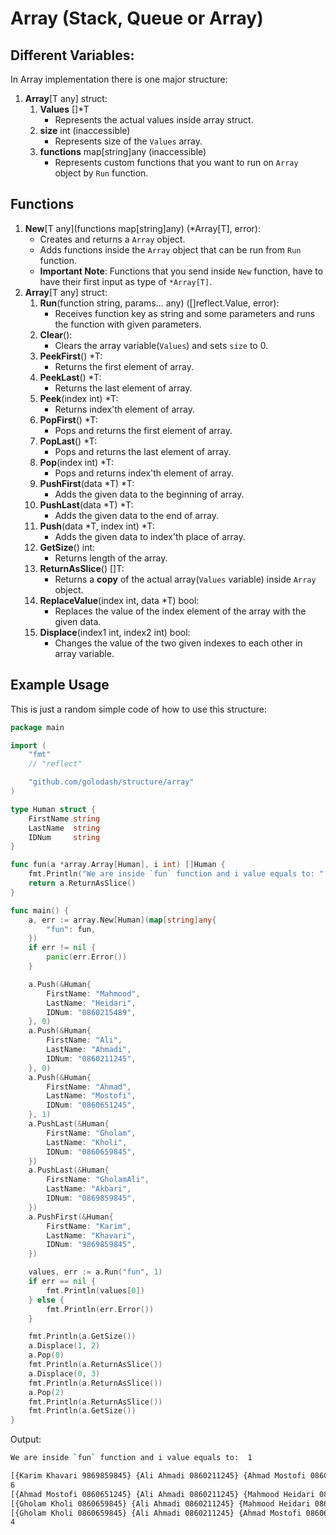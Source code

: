# Array (Stack, Queue or Array)

## Different Variables:

In Array implementation there is one major structure:

1. **Array**[T any] struct:
   1. **Values** []*T
      - Represents the actual values inside array struct.
   2. **size** int (inaccessible)
      - Represents size of the `Values` array.
   3. **functions** map[string]any (inaccessible)
      - Represents custom functions that you want to run on `Array` object by `Run` function.

## Functions

1. **New**[T any](functions map[string]any) (*Array[T], error):
   - Creates and returns a `Array` object.
   - Adds functions inside the `Array` object that can be run from `Run` function.
   - **Important Note**: Functions that you send inside `New` function, have to have their first input as type of `*Array[T]`.
2. **Array**[T any] struct:
   1. **Run**(function string, params... any) ([]reflect.Value, error):
      - Receives function key as string and some parameters and runs the function with given parameters.
   2. **Clear**():
      - Clears the array variable(`Values`) and sets `size` to 0.
   3. **PeekFirst**() *T:
      - Returns the first element of array.
   4. **PeekLast**() *T:
      - Returns the last element of array.
   5. **Peek**(index int) *T:
      - Returns index'th element of array.
   6. **PopFirst**() *T:
      - Pops and returns the first element of array.
   7. **PopLast**() *T:
      - Pops and returns the last element of array.
   8. **Pop**(index int) *T:
      - Pops and returns index'th element of array.
   9.  **PushFirst**(data *T) *T:
       - Adds the given data to the beginning of array.
   10. **PushLast**(data *T) *T:
       - Adds the given data to the end of array.
   11. **Push**(data *T, index int) *T:
       - Adds the given data to index'th place of array.
   12. **GetSize**() int:
       - Returns length of the array.
   13. **ReturnAsSlice**() []T:
       - Returns a **copy** of the actual array(`Values` variable) inside `Array` object.
   14. **ReplaceValue**(index int, data *T) bool:
       - Replaces the value of the index element of the array with the given data.
   15. **Displace**(index1 int, index2 int) bool:
       - Changes the value of the two given indexes to each other in array variable.

## Example Usage

This is just a random simple code of how to use this structure:

```go
package main

import (
	"fmt"
	// "reflect"

	"github.com/golodash/structure/array"
)

type Human struct {
	FirstName string
	LastName  string
	IDNum     string
}

func fun(a *array.Array[Human], i int) []Human {
	fmt.Println("We are inside `fun` function and i value equals to: ", i, "\n")
	return a.ReturnAsSlice()
}

func main() {
	a, err := array.New[Human](map[string]any{
		"fun": fun,
	})
	if err != nil {
		panic(err.Error())
	}

	a.Push(&Human{
		FirstName: "Mahmood",
		LastName: "Heidari",
		IDNum: "0860215489",
	}, 0)
	a.Push(&Human{
		FirstName: "Ali",
		LastName: "Ahmadi",
		IDNum: "0860211245",
	}, 0)
	a.Push(&Human{
		FirstName: "Ahmad",
		LastName: "Mostofi",
		IDNum: "0860651245",
	}, 1)
	a.PushLast(&Human{
		FirstName: "Gholam",
		LastName: "Kholi",
		IDNum: "0860659845",
	})
	a.PushLast(&Human{
		FirstName: "GholamAli",
		LastName: "Akbari",
		IDNum: "0869859845",
	})
	a.PushFirst(&Human{
		FirstName: "Karim",
		LastName: "Khavari",
		IDNum: "9869859845",
	})

	values, err := a.Run("fun", 1)
	if err == nil {
		fmt.Println(values[0])
	} else {
		fmt.Println(err.Error())
	}

	fmt.Println(a.GetSize())
	a.Displace(1, 2)
	a.Pop(0)
	fmt.Println(a.ReturnAsSlice())
	a.Displace(0, 3)
	fmt.Println(a.ReturnAsSlice())
	a.Pop(2)
	fmt.Println(a.ReturnAsSlice())
	fmt.Println(a.GetSize())
}
```

Output:
```bash
We are inside `fun` function and i value equals to:  1 

[{Karim Khavari 9869859845} {Ali Ahmadi 0860211245} {Ahmad Mostofi 0860651245} {Mahmood Heidari 0860215489} {Gholam Kholi 0860659845} {GholamAli Akbari 0869859845}]
6
[{Ahmad Mostofi 0860651245} {Ali Ahmadi 0860211245} {Mahmood Heidari 0860215489} {Gholam Kholi 0860659845} {GholamAli Akbari 0869859845}]
[{Gholam Kholi 0860659845} {Ali Ahmadi 0860211245} {Mahmood Heidari 0860215489} {Ahmad Mostofi 0860651245} {GholamAli Akbari 0869859845}]
[{Gholam Kholi 0860659845} {Ali Ahmadi 0860211245} {Ahmad Mostofi 0860651245} {GholamAli Akbari 0869859845}]
4
```
